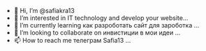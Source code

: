 - 👋 Hi, I’m @safiakra13
- 👀 I’m interested in IT technology and develop your website...
- 🌱 I’m currently learning как разроботать сайт для зароботка ...
- 💞️ I’m looking to collaborate on инвистиции в мои идеи ...
- 📫 How to reach me телеграм Safia13 ...

<!---
safiakra13/safiakra13 is a ✨ special ✨ repository because its `README.md` (this file) appears on your GitHub profile.
You can click the Preview link to take a look at your changes.
--->
